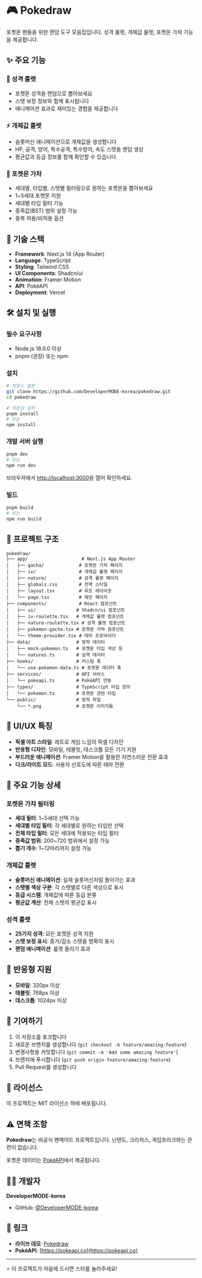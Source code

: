 # 🎮 Pokedraw

포켓몬 팬들을 위한 랜덤 도구 모음집입니다. 성격 룰렛, 개체값 룰렛, 포켓몬 가챠 기능을 제공합니다.

## ✨ 주요 기능

### 🎲 성격 룰렛
- 포켓몬 성격을 랜덤으로 뽑아보세요
- 스탯 보정 정보와 함께 표시됩니다
- 애니메이션 효과로 재미있는 경험을 제공합니다

### ⚡ 개체값 룰렛
- 슬롯머신 애니메이션으로 개체값을 생성합니다
- HP, 공격, 방어, 특수공격, 특수방어, 속도 스탯을 랜덤 생성
- 평균값과 등급 정보를 함께 확인할 수 있습니다

### 🎁 포켓몬 가챠
- 세대별, 타입별, 스탯별 필터링으로 원하는 포켓몬을 뽑아보세요
- 1~5세대 포켓몬 지원
- 세대별 타입 필터 기능
- 종족값(BST) 범위 설정 가능
- 중복 허용/비허용 옵션

## 🚀 기술 스택

- **Framework**: Next.js 14 (App Router)
- **Language**: TypeScript
- **Styling**: Tailwind CSS
- **UI Components**: Shadcn/ui
- **Animation**: Framer Motion
- **API**: PokéAPI
- **Deployment**: Vercel

## 🛠️ 설치 및 실행

### 필수 요구사항
- Node.js 18.0.0 이상
- pnpm (권장) 또는 npm

### 설치
```bash
# 저장소 클론
git clone https://github.com/DeveloperMODE-korea/pokedraw.git
cd pokedraw

# 의존성 설치
pnpm install
# 또는
npm install
```

### 개발 서버 실행
```bash
pnpm dev
# 또는
npm run dev
```

브라우저에서 [http://localhost:3000](http://localhost:3000)을 열어 확인하세요.

### 빌드
```bash
pnpm build
# 또는
npm run build
```

## 📁 프로젝트 구조

```
pokedraw/
├── app/                    # Next.js App Router
│   ├── gacha/             # 포켓몬 가챠 페이지
│   ├── iv/                # 개체값 룰렛 페이지
│   ├── nature/            # 성격 룰렛 페이지
│   ├── globals.css        # 전역 스타일
│   ├── layout.tsx         # 루트 레이아웃
│   └── page.tsx           # 메인 페이지
├── components/            # React 컴포넌트
│   ├── ui/               # Shadcn/ui 컴포넌트
│   ├── iv-roulette.tsx   # 개체값 룰렛 컴포넌트
│   ├── nature-roulette.tsx # 성격 룰렛 컴포넌트
│   ├── pokemon-gacha.tsx # 포켓몬 가챠 컴포넌트
│   └── theme-provider.tsx # 테마 프로바이더
├── data/                 # 정적 데이터
│   ├── mock-pokemon.ts   # 포켓몬 타입 색상 등
│   └── natures.ts        # 성격 데이터
├── hooks/                # 커스텀 훅
│   └── use-pokemon-data.ts # 포켓몬 데이터 훅
├── services/             # API 서비스
│   └── pokeapi.ts        # PokéAPI 연동
├── types/                # TypeScript 타입 정의
│   └── pokemon.ts        # 포켓몬 관련 타입
└── public/               # 정적 파일
    └── *.png             # 포켓몬 이미지들
```

## 🎨 UI/UX 특징

- **픽셀 아트 스타일**: 레트로 게임 느낌의 픽셀 디자인
- **반응형 디자인**: 모바일, 태블릿, 데스크톱 모든 기기 지원
- **부드러운 애니메이션**: Framer Motion을 활용한 자연스러운 전환 효과
- **다크/라이트 모드**: 사용자 선호도에 따른 테마 전환

## 🔧 주요 기능 상세

### 포켓몬 가챠 필터링
- **세대 필터**: 1~5세대 선택 가능
- **세대별 타입 필터**: 각 세대별로 원하는 타입만 선택
- **전체 타입 필터**: 모든 세대에 적용되는 타입 필터
- **종족값 범위**: 200~720 범위에서 설정 가능
- **뽑기 개수**: 1~12마리까지 설정 가능

### 개체값 룰렛
- **슬롯머신 애니메이션**: 실제 슬롯머신처럼 돌아가는 효과
- **스탯별 색상 구분**: 각 스탯별로 다른 색상으로 표시
- **등급 시스템**: 개체값에 따른 등급 분류
- **평균값 계산**: 전체 스탯의 평균값 표시

### 성격 룰렛
- **25가지 성격**: 모든 포켓몬 성격 지원
- **스탯 보정 표시**: 증가/감소 스탯을 명확히 표시
- **랜덤 애니메이션**: 룰렛 돌리기 효과

## 📱 반응형 지원

- **모바일**: 320px 이상
- **태블릿**: 768px 이상  
- **데스크톱**: 1024px 이상

## 🤝 기여하기

1. 이 저장소를 포크합니다
2. 새로운 브랜치를 생성합니다 (`git checkout -b feature/amazing-feature`)
3. 변경사항을 커밋합니다 (`git commit -m 'Add some amazing feature'`)
4. 브랜치에 푸시합니다 (`git push origin feature/amazing-feature`)
5. Pull Request를 생성합니다

## 📄 라이선스

이 프로젝트는 MIT 라이선스 하에 배포됩니다.

## ⚠️ 면책 조항

**Pokedraw**는 비공식 팬메이드 프로젝트입니다. 닌텐도, 크리처스, 게임프리크와는 관련이 없습니다.

포켓몬 데이터는 [PokéAPI](https://pokeapi.co)에서 제공됩니다.

## 👨‍💻 개발자

**DeveloperMODE-korea**

- GitHub: [@DeveloperMODE-korea](https://github.com/DeveloperMODE-korea)

## 🔗 링크

- **라이브 데모**: [Pokedraw](https://pokedraw-kor.vercel.app)
- **PokéAPI**: [https://pokeapi.co](https://pokeapi.co)

---

⭐ 이 프로젝트가 마음에 드시면 스타를 눌러주세요!
